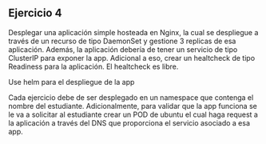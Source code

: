## Ejercicio 4
Desplegar una aplicación simple hosteada en Nginx, la cual se despliegue a través de un recurso de tipo DaemonSet y gestione 3 replicas de esa aplicación. Además, la aplicación debería de tener un servicio de tipo ClusterIP para exponer la app.
Adicional a eso, crear un healtcheck de tipo Readiness para la aplicación. El healtcheck es libre.

Use helm para el despliegue de la app


Cada ejercicio debe de ser desplegado en un namespace que contenga el nombre del estudiante. Adicionalmente, para validar que la app funciona se le va a solicitar al estudiante crear un POD de ubuntu el cual haga request a la aplicación a través del DNS que proporciona el servicio asociado a esa app. 
